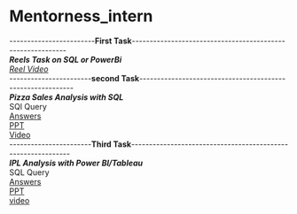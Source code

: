 # Mentorness_intern

------------------------**First Task**-----------------------------------------------------------
<br>
**_Reels Task on SQL or PowerBi_**
<br>
_[Reel Video](https://drive.google.com/file/d/1pdx9dkidyLWT-PBkD9tA2G4L6vsRnnQT/view?usp=sharing)_
<br>
-----------------------**second Task**-----------------------------------------------------------
<br>
**_Pizza Sales Analysis with SQL_**
<br>
SQl Query
<br>
[Answers](https://drive.google.com/file/d/1U3EflnnLdQiH2c0oK4mYv5vSeeHDlqpk/view?usp=drive_link)
<br>
[PPT](https://drive.google.com/file/d/1sqS5ug-99BKlRZtxnHlKeSnsiagUqST5/view?usp=drive_link)
<br>
[Video](https://drive.google.com/file/d/1sxpB0JSexl95Py4xXv-j1ajPKor_POqR/view?usp=sharing)
<br>
-----------------------**Third Task**-------------------------------------------------------------
<br>
**_IPL Analysis with Power BI/Tableau_**
<br>
SQL Query
<br>
[Answers](https://drive.google.com/file/d/1OPaKp92odq4bCociMwFFiUIYDRQ1UZzQ/view?usp=drive_link)
<br>
[PPT](https://drive.google.com/file/d/1xkgMaiX-foc5Regq74YLE63z9HUrCAvt/view?usp=drive_link)
<br>
[video](https://drive.google.com/file/d/1GNgMwXnF1qFauROjgDPNXl3gA0tbj2Cj/view?usp=sharing)
